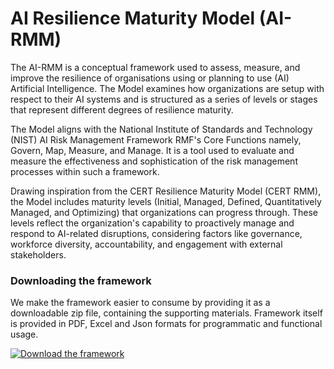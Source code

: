 # AI Resilience Maturity Model (AI-RMM)

The AI-RMM is a conceptual framework used to assess, measure, and improve the resilience of organisations using or planning to use (AI) Artificial Intelligence. The Model examines how organizations are setup with respect to their AI systems and is structured as a series of levels or stages that represent different degrees of resilience maturity.

The Model aligns with the National Institute of Standards and Technology (NIST) AI Risk Management Framework RMF's Core Functions namely,  Govern, Map, Measure, and Manage. It is a tool used to evaluate and measure the effectiveness and sophistication of the risk management processes within such a framework.

Drawing inspiration from the CERT Resilience Maturity Model (CERT RMM), the Model includes maturity levels (Initial, Managed, Defined, Quantitatively Managed, and Optimizing)  that organizations can progress through. These levels reflect the organization's capability to proactively manage and respond to AI-related disruptions, considering factors like governance, workforce diversity, accountability, and engagement with external stakeholders.

### Downloading the framework

We make the framework easier to consume by providing it as a downloadable zip file, containing the supporting materials. Framework itself is provided in PDF, Excel and Json formats for programmatic and functional usage.

[![Download the framework](https://img.shields.io/badge/RiskFrame.ai-Download_the_framework-2ea44f?style=for-the-badge)](https://www.riskframe.ai/download-framework)
